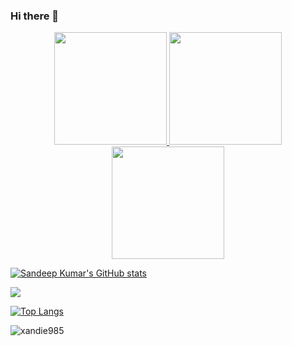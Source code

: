 ### Hi there 👋
<p align="center">
<a href="https://github.com/xandie985">
  <img height="180em" src="https://github-readme-stats.vercel.app/api?username=xandie985&show_icons=true&theme=cobalt"/>
  <img height="180em" src="https://github-readme-streak-stats.herokuapp.com/?user=xandie985&theme=cobalt&show_icons=true"/>
  
  <img height="180em" src="https://github-readme-stats-eight-theta.vercel.app/api/top-langs/?username=xandie985&layout=compact&langs_count=8&theme=algolia"/>
</a>
</p>


[![Sandeep Kumar's GitHub stats](https://github-readme-stats.vercel.app/api?username=xandie985&show_icons=true&theme=cobalt)](https://github.com/xandie/github-readme-stats)

<img  src="https://github-readme-streak-stats.herokuapp.com/?user=xandie985&theme=cobalt&show_icons=true"/>

[![Top Langs](https://github-readme-stats.vercel.app/api/top-langs/?username=xandie985&layout=compact&theme=cobalt&count_private=true&langs_count=10)](https://github.com/xandie985)

<p align="left"> <img src="https://komarev.com/ghpvc/?username=xandie985&label=Profile%20views&color=ce9927&style=flat" alt="xandie985" /> </p>


<!--
**xandie985/xandie985** is a ✨ _special_ ✨ repository because its `README.md` (this file) appears on your GitHub profile.

Here are some ideas to get you started:

- 🔭 I’m currently working on ...
- 🌱 I’m currently learning ...
- 👯 I’m looking to collaborate on ...
- 🤔 I’m looking for help with ...
- 💬 Ask me about ...
- 📫 How to reach me: ...
- 😄 Pronouns: ...
- ⚡ Fun fact: ...
-->
